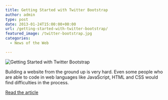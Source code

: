 ```yaml
---
title: Getting Started with Twitter Bootstrap
author: admin
type: post
date: 2013-01-24T15:00:00+00:00
url: /getting-started-with-twitter-bootstrap/
featured_image: /twitter-bootstrap.jpg
categories:
  - News of the Web

---
```

<img src="https://i0.wp.com/media02.hongkiat.com/twitter-bootstrap/twitter-bootstrap.jpg?w=700" alt="Getting Started with Twitter Bootstrap" data-recalc-dims="1" />

Building a website from the ground up is very hard. Even some people who are able to code in web languages like JavaScript, HTML and CSS would find difficulties in the process.

<a href="http://www.hongkiat.com/blog/twitter-bootstrap/" title="Getting Started with Twitter Bootstrap" target="_blank">Read the article</a>